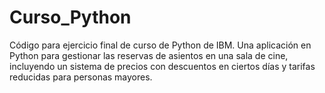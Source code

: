 # Curso_Python
Código para ejercicio final de curso de Python de IBM. Una aplicación en Python para gestionar las reservas de asientos en una sala de cine, incluyendo un sistema de precios con descuentos en ciertos días y tarifas reducidas para personas mayores.
